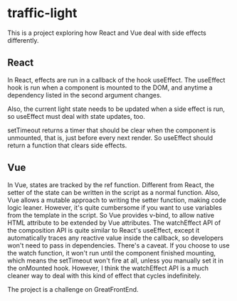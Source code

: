 # traffic-light

This is a project exploring how React and Vue deal with side effects differently.

## React

In React, effects are run in a callback of the hook useEffect. The useEffect hook is run when a component is mounted to the DOM, and anytime a dependency listed in the second argument changes.

Also, the current light state needs to be updated when a side effect is run, so useEffect must deal with state updates, too.

setTimeout returns a timer that should be clear when the component is unmounted, that is, just before every next render. So useEffect should return a function that clears side effects.

## Vue

In Vue, states are tracked by the ref function. Different from React, the setter of the state can be written in the script as a normal function. Also, Vue allows a mutable approach to writing the setter function, making code logic leaner.
However, it's quite cumbersome if you want to use variables from the template in the script. So Vue provides v-bind, to allow native HTML attribute to be extended by Vue attributes.
The watchEffect API of the composition API is quite similar to React's useEffect, except it automatically traces any reactive value inside the callback, so developers won't need to pass in dependencies.
There's a caveat. If you choose to use the watch function, it won't run until the component finished mounting, which means the setTimeout won't fire at all, unless you manually set it in the onMounted hook. However, I think the watchEffect API is a much cleaner way to deal with this kind of effect that cycles indefinitely.

The project is a challenge on GreatFrontEnd.
